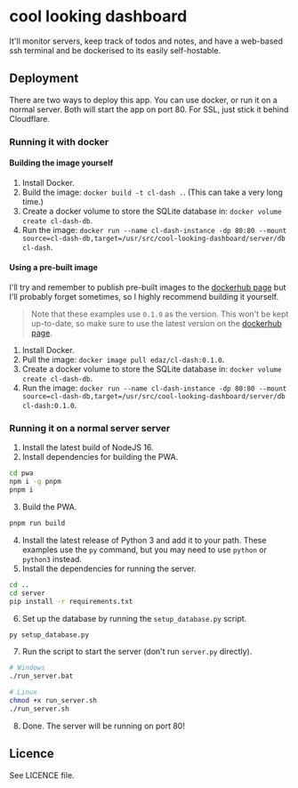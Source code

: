 # cool looking dashboard

It'll monitor servers, keep track of todos and notes, and have a web-based ssh terminal and be dockerised to its easily self-hostable.

## Deployment

There are two ways to deploy this app. You can use docker, or run it on a normal server. Both will start the app on port 80. For SSL, just stick it behind Cloudflare.

### Running it with docker

#### Building the image yourself

1. Install Docker.
2. Build the image: `docker build -t cl-dash .`. (This can take a very long time.)
3. Create a docker volume to store the SQLite database in: `docker volume create cl-dash-db`.
4. Run the image: `docker run --name cl-dash-instance -dp 80:80 --mount source=cl-dash-db,target=/usr/src/cool-looking-dashboard/server/db cl-dash`.

#### Using a pre-built image

I'll try and remember to publish pre-built images to the [dockerhub page](https://hub.docker.com/repository/docker/edaz/cl-dash) but I'll probably forget sometimes, so I highly recommend building it yourself.

> Note that these examples use `0.1.0` as the version. This won't be kept up-to-date, so make sure to use the latest version on the [dockerhub page](https://hub.docker.com/repository/docker/edaz/cl-dash).

1. Install Docker.
2. Pull the image: `docker image pull edaz/cl-dash:0.1.0`.
3. Create a docker volume to store the SQLite database in: `docker volume create cl-dash-db`.
4. Run the image: `docker run --name cl-dash-instance -dp 80:80 --mount source=cl-dash-db,target=/usr/src/cool-looking-dashboard/server/db cl-dash:0.1.0`.

### Running it on a normal server server

1. Install the latest build of NodeJS 16.
2. Install dependencies for building the PWA.

```bash
cd pwa
npm i -g pnpm
pnpm i
```

3. Build the PWA.

```bash
pnpm run build
```

4. Install the latest release of Python 3 and add it to your path. These examples use the `py` command, but you may need to use `python` or `python3` instead.
5. Install the dependencies for running the server.

```bash
cd ..
cd server
pip install -r requirements.txt
```

6. Set up the database by running the `setup_database.py` script.

```bash
py setup_database.py
```

7. Run the script to start the server (don't run `server.py` directly).

```bash
# Windows
./run_server.bat

# Linux
chmod +x run_server.sh
./run_server.sh
```

8. Done. The server will be running on port 80!

## Licence

See LICENCE file.
